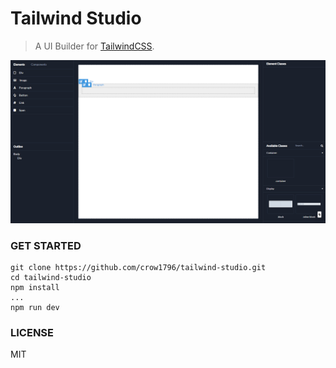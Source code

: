 # Tailwind Studio

> A UI Builder for [TailwindCSS](https://tailwindcss.com).

![image](/screenshots/preview.png "Preview")

### GET STARTED
```
git clone https://github.com/crow1796/tailwind-studio.git
cd tailwind-studio
npm install
...
npm run dev
```

### LICENSE
MIT
